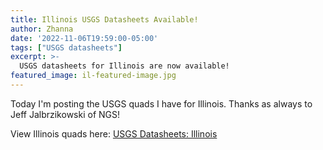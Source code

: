 ```yaml
---
title: Illinois USGS Datasheets Available!
author: Zhanna
date: '2022-11-06T19:59:00-05:00'
tags: ["USGS datasheets"]
excerpt: >-
  USGS datasheets for Illinois are now available!
featured_image: il-featured-image.jpg
---
```


Today I'm posting the USGS quads I have for Illinois. Thanks as always to Jeff Jalbrzikowski of NGS!

View Illinois quads here: [USGS Datasheets: Illinois](/usgs-datasheets/illinois/)